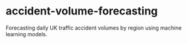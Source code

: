 # accident-volume-forecasting
Forecasting daily UK traffic accident volumes by region using machine learning models.

